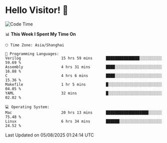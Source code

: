 # Hello Visitor! 👋

<!--START_SECTION:waka-->
![Code Time](http://img.shields.io/badge/Code%20Time-350%20hrs-blue)

📊 **This Week I Spent My Time On** 

```text
🕑︎ Time Zone: Asia/Shanghai

💬 Programming Languages: 
Verilog                  15 hrs 59 mins      ███████████████░░░░░░░░░░   59.69 % 
Assembly                 4 hrs 31 mins       ████░░░░░░░░░░░░░░░░░░░░░   16.88 % 
C                        4 hrs 6 mins        ████░░░░░░░░░░░░░░░░░░░░░   15.36 % 
Makefile                 1 hr 5 mins         █░░░░░░░░░░░░░░░░░░░░░░░░   04.05 % 
YAML                     32 mins             █░░░░░░░░░░░░░░░░░░░░░░░░   02.02 % 

💻 Operating System: 
Mac                      20 hrs 13 mins      ███████████████████░░░░░░   75.48 % 
Linux                    6 hrs 34 mins       ██████░░░░░░░░░░░░░░░░░░░   24.52 % 
```


 Last Updated on 05/08/2025 01:24:14 UTC
<!--END_SECTION:waka-->
